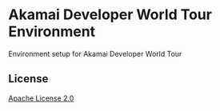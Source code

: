 # Akamai Developer World Tour Environment

Environment setup for Akamai Developer World Tour 

## License
[Apache License 2.0](LICENSE)
